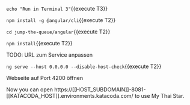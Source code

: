 `echo "Run in Terminal 3"`{{execute T3}}

`npm install -g @angular/cli`{{execute T2}}

 

`cd jump-the-queue/angular`{{execute T2}}

 

`npm install`{{execute T2}}

 

TODO: URL zum Service anpassen

 

`ng serve --host 0.0.0.0 --disable-host-check`{{execute T2}}

 

 

Webseite auf Port 4200 öffnen


Now you can open https://[[HOST_SUBDOMAIN]]-8081-[[KATACODA_HOST]].environments.katacoda.com/ to use My Thai Star.

